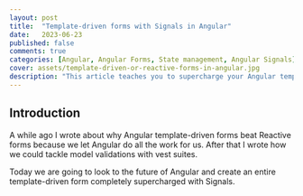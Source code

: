 ```yaml
---
layout: post
title:  "Template-driven forms with Signals in Angular"
date:   2023-06-23
published: false
comments: true
categories: [Angular, Angular Forms, State management, Angular Signals]
cover: assets/template-driven-or-reactive-forms-in-angular.jpg
description: "This article teaches you to supercharge your Angular template-driven forms with Signals"
---
```


## Introduction

A while ago I wrote about why Angular template-driven forms beat Reactive forms because we let Angular do all the work for us.
After that I wrote how we could tackle model validations with vest suites.

Today we are going to look to the future of Angular and create an entire template-driven form completely supercharged with Signals.